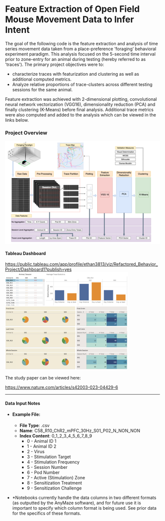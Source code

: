 # Feature Extraction of Open Field Mouse Movement Data to Infer Intent
The goal of the following code is the feature extraction and analysis of time series movement data taken from a place-preference 'foraging' behavioral experiment paradigm. This analysis focused on the 5-second time interval prior to zone-entry for an animal during testing (hereby referred to as 'traces'). The primary project objectives were to:
- characterize traces with featurization and clustering as well as additional computed metrics.
- Analyze relative proportions of trace-clusters across different testing sessions for the same animal.

Feature extraction was achieved with 2-dimensional plotting, convolutional neural network vectorization (VGG16), dimensionality reduction (PCA) and finally clustering (K-Means) before final analysis. Additional trace metrics were also computed and added to the analysis which can be viewed in the links below.


### Project Overview
<img src="./images/Project_Diagram.png" width="930" />


#### Tableau Dashboard

https://public.tableau.com/app/profile/ethan3813/viz/Refactored_Behavior_Project/Dashboard1?publish=yes
<img src="./images/Dashboard_Snapshot.png" width="400" />

The study paper can be viewed here:

https://www.nature.com/articles/s42003-023-04429-6


- - - - - - - - - - - - - - - - - - - - - - - - - - - - - - - - - - - - - - - 
#### Data Input Notes
- #### Example File:
	- **File Type**: .csv
	- **Name**: C58_R10_ChR2_mPFC_30Hz_S01_P02_N_NON_NON
	- **Index Content**: 0_1_2_3_4_5_6_7_8_9
		- 0 - Animal ID 1
		- 1 - Animal ID 2
		- 2 - Virus
		- 3 - Stimulation Target
		- 4 - Stimulation Frequency
		- 5 - Session Number
		- 6 - Pod Number
		- 7 - Active (Stimulation) Zone
		- 8 - Sensitization Treatment
		- 9 - Sensitization Challenge
* *Notebooks currently handle the data columns in two different formats (as outputted by the AnyMaze software), and for future use it is important to specify which column format is being used. See prior data for the specifics of these formats.

